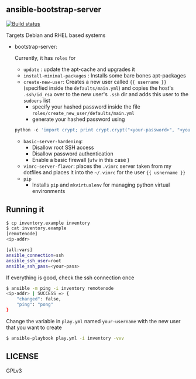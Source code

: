 ## ansible-bootstrap-server

[![Build status](https://api.travis-ci.org/tasdikrahman/ansible-bootstrap-server.svg)](https://travis-ci.org/tasdikrahman/ansible-bootstrap-server)

Targets Debian and RHEL based systems

- bootstrap-server:

	Currently, it has `roles` for

	- `update` : update the apt-cache and upgrades it
	- `install-minimal-packages` : Installs some bare bones apt-packages
	- `create-new-user`: Creates a new user called `{{ username }}` (specified inside the `defaults/main.yml`) and copies the host's `.ssh/id_rsa` over to the new user's `.ssh` dir and adds this user to the `sudoers` list
		- specify your hashed password inside the file `roles/create_new_user/defaults/main.yml`
		- generate your hashed password using

	```python
	python -c 'import crypt; print crypt.crypt("<your-password>", "<your-key>")'
	```

	- `basic-server-hardening`:
		- Disallow root SSH access
		- Disallow password authentication
		- Enable a basic firewall (`ufw` in this case )
	- `vimrc-server-flavor`: places the `.vimrc` server taken from my dotfiles and places it into the `~/.vimrc` for the user `{{ usnername }}`
	- `pip`
		- Installs `pip` and `mkvirtualenv` for managing python virtual environments

## Running it

```bash
$ cp inventory.example inventory
$ cat inventory.example
[remotenode]
<ip-addr>

[all:vars]
ansible_connection=ssh
ansible_ssh_user=root
ansible_ssh_pass=<your-pass>
```

If everything is good, check the ssh connection once

```bash
$ ansible -m ping -i inventory remotenode
<ip-addr> | SUCCESS => {
    "changed": false,
    "ping": "pong"
}
```

Change the variable in `play.yml` named `your-username` with the new user that you want to create

```bash
$ ansible-playbook play.yml -i inventory -vvv
```

## LICENSE

GPLv3
